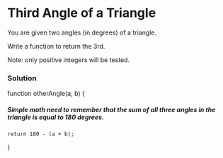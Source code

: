 # Third Angle of a Triangle

You are given two angles (in degrees) of a triangle.

Write a function to return the 3rd.

Note: only positive integers will be tested.

### Solution

function otherAngle(a, b) {

##### Simple math need to remember that the sum of all three angles in the triangle is equal to 180 degrees.

    return 180 - (a + b);

}
